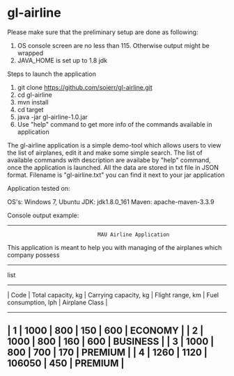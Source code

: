 # gl-airline

Please make sure that the preliminary setup are done as following:

1. OS console screen are no less than 115. Otherwise output might be wrapped
2. JAVA_HOME is set up to 1.8 jdk

Steps to launch the application

1. git clone https://github.com/soierr/gl-airline.git
2. cd gl-airline
3. mvn install
4. cd target
5. java -jar gl-airline-1.0.jar
6. Use "help" command to get more info of the commands available in application

The gl-airline application is a simple demo-tool which allows users to view the list of airplanes, edit it and make some simple search.
The list of available commands with description are availabe by "help" command, once the application is launched.
All the data are stored in txt file in JSON format. Filename is "gl-airline.txt" you can find it next to your jar application

Application tested on:

OS's: Windows 7, Ubuntu 
JDK: jdk1.8.0_161
Maven: apache-maven-3.3.9

Console output example:

******************************************************************************************

                                 MAU Airline Application

This application is meant to help you with managing of the airplanes which company possess

******************************************************************************************

list

------------------------------------------------------------------------------------------------------------------

| Code  | Total capacity, kg | Carrying capacity, kg | Flight range, km | Fuel consumption, lph | Airplane Class |

------------------------------------------------------------------------------------------------------------------
|   1   |        1000        |          800          |       150        |          600          |    ECONOMY     |
|   2   |        1000        |          800          |       160        |          600          |    BUSINESS    |
|   3   |        1000        |          800          |       700        |          170          |    PREMIUM     |
|   4   |        1260        |         1120          |      106050      |          450          |    PREMIUM     |
------------------------------------------------------------------------------------------------------------------

